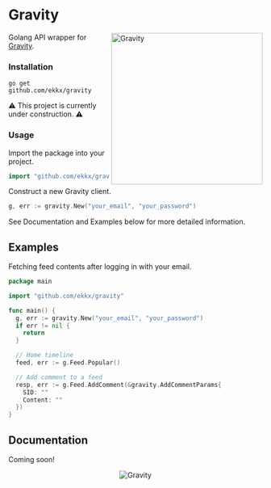 # Gravity

<img align="right" alt="Gravity" src="https://github.com/ekkx/gravity/assets/77382767/214a6ea8-f6c8-493f-b53f-dd030e884803" width="300">

Golang API wrapper for [Gravity](https://gravity.place/).

### Installation

```sh-session
go get github.com/ekkx/gravity
```

⚠️ This project is currently under construction. ⚠️

### Usage

Import the package into your project.

```go
import "github.com/ekkx/gravity"
```

Construct a new Gravity client.

```go
g, err := gravity.New("your_email", "your_password")
```

See Documentation and Examples below for more detailed information.

## Examples

Fetching feed contents after logging in with your email.

```go
package main

import "github.com/ekkx/gravity"

func main() {
  g, err := gravity.New("your_email", "your_password")
  if err != nil {
    return
  }

  // Home timeline
  feed, err := g.Feed.Popular()

  // Add comment to a feed
  resp, err := g.Feed.AddComment(&gravity.AddCommentParams{
    SID: ""
    Content: ""
  })
}

```

## Documentation

Coming soon!

<p align="center">
  <img alt="Gravity" src="https://github.com/ekkx/gravity/assets/77382767/245ee6b8-c4e8-48cf-aaaf-0c9a11a21929">
</p>
